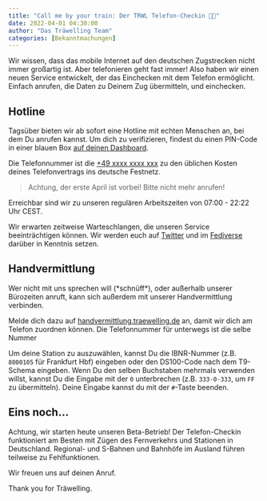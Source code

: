 ```yaml
---
title: "Call me by your train: Der TRWL Telefon-Checkin 📱🚆"
date: 2022-04-01 04:30:00
author: "Das Träwelling Team"
categories: [Bekanntmachungen]
---
```


Wir wissen, dass das mobile Internet auf den deutschen Zugstrecken nicht immer großartig ist. Aber telefonieren geht fast immer! Also haben wir einen neuen Service entwickelt, der das Einchecken mit dem Telefon ermöglicht. Einfach anrufen, die Daten zu Deinem Zug übermitteln, und einchecken.


## Hotline
Tagsüber bieten wir ab sofort eine Hotline mit echten Menschen an, bei dem Du anrufen kannst.
Um dich zu verifizieren, findest du einen PIN-Code in einer blauen Box [auf deinen Dashboard](https://traewelling.de/dashboard).

Die Telefonnummer ist die [+49 xxxx xxxx xxx](#) zu den üblichen Kosten deines Telefonvertrags ins deutsche Festnetz.

> Achtung, der erste April ist vorbei! Bitte nicht mehr anrufen!

Erreichbar sind wir zu unseren regulären Arbeitszeiten von 07:00 - 22:22 Uhr CEST.

Wir erwarten zeitweise Warteschlangen, die unseren Service beeinträchtigen können. Wir werden euch auf [Twitter](https://twitter.com/traewelling) und im [Fediverse](https://chaos.social/@traewelling) darüber in Kenntnis setzen.

## Handvermittlung

Wer nicht mit uns sprechen will (\*schnüff\*), oder außerhalb unserer Bürozeiten anruft, kann sich außerdem mit unserer Handvermittlung verbinden.

Melde dich dazu auf [handvermittlung.traewelling.de](https://handvermittlung.traewelling.de/) an, damit wir dich am Telefon zuordnen können. Die Telefonnummer für unterwegs ist die selbe Nummer

Um deine Station zu auszuwählen, kannst Du die IBNR-Nummer (z.B. `8000105` für Frankfurt Hbf) eingeben oder den DS100-Code nach dem T9-Schema eingeben. Wenn Du den selben Buchstaben mehrmals verwenden willst, kannst Du die Eingabe mit der `0` unterbrechen (z.B. `333-0-333`, um `FF` zu übermitteln). Deine Eingabe kannst du mit der `#`-Taste beenden.

## Eins noch...

Achtung, wir starten heute unseren Beta-Betrieb! Der Telefon-Checkin funktioniert am Besten mit Zügen des Fernverkehrs und Stationen in Deutschland. Regional- und S-Bahnen und Bahnhöfe im Ausland führen teilweise zu Fehlfunktionen.

Wir freuen uns auf deinen Anruf. 

Thank you for Träwelling.
